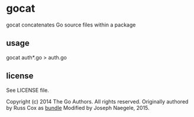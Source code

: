 # gocat

gocat concatenates Go source files within a package

## usage

gocat auth*.go > auth.go

## license

See LICENSE file.

Copyright (c) 2014 The Go Authors. All rights reserved.
Originally authored by Russ Cox as [bundle](https://code.google.com/p/rsc/source/browse/cmd/bundle/main.go)
Modified by Joseph Naegele, 2015.
